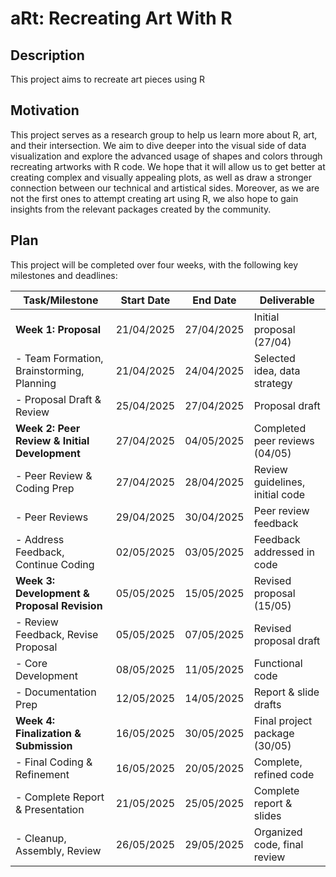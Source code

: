 ﻿# aRt: Recreating Art With R

## Description
This project aims to recreate art pieces using R

## Motivation
This project serves as a research group to help us learn more about R, art, and their intersection. We aim to dive deeper into the visual side of data visualization and explore the advanced usage of shapes and colors through recreating artworks with R code. We hope that it will allow us to get better at creating complex and visually appealing plots, as well as draw a stronger connection between our technical and artistical sides. Moreover, as we are not the first ones to attempt creating art using R, we also hope to gain insights from the relevant packages created by the community.

## Plan

This project will be completed over four weeks, with the following key milestones and deadlines:

| Task/Milestone | Start Date | End Date | Deliverable | 
| ----- | ----- | ----- | ----- | 
| **Week 1: Proposal** | 21/04/2025 | 27/04/2025 | Initial proposal (27/04) | 
| \-   Team Formation, Brainstorming, Planning | 21/04/2025 | 24/04/2025 | Selected idea, data strategy | 
| \-   Proposal Draft & Review | 25/04/2025 | 27/04/2025 | Proposal draft | 
| **Week 2: Peer Review & Initial Development** | 27/04/2025 | 04/05/2025 | Completed peer reviews (04/05) | 
| \-   Peer Review & Coding Prep | 27/04/2025 | 28/04/2025 | Review guidelines, initial code | 
| \-   Peer Reviews | 29/04/2025 | 30/04/2025 | Peer review feedback | 
| \-   Address Feedback, Continue Coding | 02/05/2025 | 03/05/2025 | Feedback addressed in code | 
| **Week 3: Development & Proposal Revision** | 05/05/2025 | 15/05/2025 | Revised proposal (15/05) | 
| \-   Review Feedback, Revise Proposal | 05/05/2025 | 07/05/2025 | Revised proposal draft | 
| \-   Core Development | 08/05/2025 | 11/05/2025 | Functional code | 
| \-   Documentation Prep | 12/05/2025 | 14/05/2025 | Report & slide drafts | 
| **Week 4: Finalization & Submission** | 16/05/2025 | 30/05/2025 | Final project package (30/05) | 
| \-   Final Coding & Refinement | 16/05/2025 | 20/05/2025 | Complete, refined code | 
| \-   Complete Report & Presentation | 21/05/2025 | 25/05/2025 | Complete report & slides | 
| \-   Cleanup, Assembly, Review | 26/05/2025 | 29/05/2025 | Organized code, final review | 
